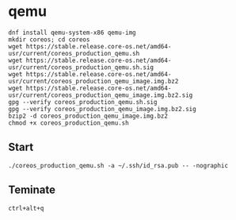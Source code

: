 # qemu

	dnf install qemu-system-x86 qemu-img
	mkdir coreos; cd coreos
	wget https://stable.release.core-os.net/amd64-usr/current/coreos_production_qemu.sh
	wget https://stable.release.core-os.net/amd64-usr/current/coreos_production_qemu.sh.sig
	wget https://stable.release.core-os.net/amd64-usr/current/coreos_production_qemu_image.img.bz2
	wget https://stable.release.core-os.net/amd64-usr/current/coreos_production_qemu_image.img.bz2.sig
	gpg --verify coreos_production_qemu.sh.sig
	gpg --verify coreos_production_qemu_image.img.bz2.sig
	bzip2 -d coreos_production_qemu_image.img.bz2
	chmod +x coreos_production_qemu.sh

## Start

	./coreos_production_qemu.sh -a ~/.ssh/id_rsa.pub -- -nographic

## Teminate

	ctrl+alt+q
